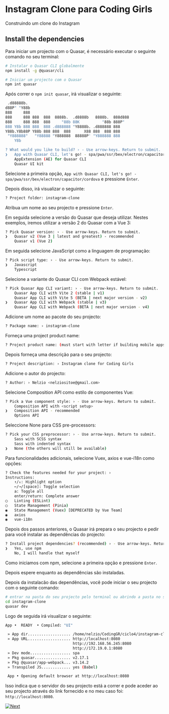 # Instagram Clone para Coding Girls

Construindo um clone do Instagram



## Install the dependencies

Para iniciar um projecto com o Quasar, é necessário executar o seguinte comando no seu terminal:

```bash
# Instalar o Quasar CLI globalmente
npm install -g @quasar/cli

# Iniciar um projecto com o Quasar
npm int quasar
```

Após correr o `npm init quasar`, irá visualizar o seguinte:


```bash
 .d88888b.
d88P" "Y88b
888     888
888     888 888  888  8888b.  .d8888b   8888b.  888d888
888     888 888  888     "88b 88K          "88b 888P"
888 Y8b 888 888  888 .d888888 "Y8888b. .d888888 888
Y88b.Y8b88P Y88b 888 888  888      X88 888  888 888
 "Y888888"   "Y88888 "Y888888  88888P' "Y888888 888
    Y8b

? What would you like to build? › - Use arrow-keys. Return to submit.
❯   App with Quasar CLI, let's go! - spa/pwa/ssr/bex/electron/capacitor/cordova
    AppExtension (AE) for Quasar CLI
    Quasar UI kit
```

Selecione a primeira opção, `App with Quasar CLI, let's go! - spa/pwa/ssr/bex/electron/capacitor/cordova` e pressione `Enter`.

Depois disso, irá visualizar o seguinte:
```bash
? Project folder: instagram-clone
```
Atribua um nome ao seu projecto e pressione `Enter`.

Em seguida selecione a versão do Quasar que deseja utilizar. Nestes exemplos, iremos utilizar a versão 2 do Quasar com a Vue 3:
```bash
? Pick Quasar version: › - Use arrow-keys. Return to submit.
❯   Quasar v2 (Vue 3 | latest and greatest) - recommended
    Quasar v1 (Vue 2)
```

Em seguida selecione JavaScript como a linguagem de programação:
```bash
? Pick script type: › - Use arrow-keys. Return to submit.
❯   Javascript
    Typescript
```

Selecione a variante do Quasar CLI com Webpack estável:
```bash
? Pick Quasar App CLI variant: › - Use arrow-keys. Return to submit.
    Quasar App CLI with Vite 2 (stable | v1)
    Quasar App CLI with Vite 5 (BETA | next major version - v2)
❯   Quasar App CLI with Webpack (stable | v3)
    Quasar App CLI with Webpack (BETA | next major version - v4)
```

Adicione um nome ao pacote do seu projecto:
```bash
? Package name: › instagram-clone
```

Forneça uma project product name:
```bash
? Project product name: (must start with letter if building mobile apps) › Instagram Clone
```

Depois forneça uma descrição para o seu projecto:
```bash
? Project description: › Instagram clone for Coding Girls
```

Adicione o autor do projecto:
```bash
? Author: › Nelzio <nelziositoe@gmail.com>
```

Selecione Composition API como estilo de componentes Vue:
```bash
? Pick a Vue component style: › - Use arrow-keys. Return to submit.
    Composition API with <script setup>
❯   Composition API - recommended
    Options API
```

Seleccione None para CSS pre-processors:
```bash
? Pick your CSS preprocessor: › - Use arrow-keys. Return to submit.
    Sass with SCSS syntax
    Sass with indented syntax
❯   None (the others will still be available)
```

Para funcionalidades adicionais, selecione Vuex, axios e vue-i18n como opções:
```bash
? Check the features needed for your project: ›
Instructions:
    ↑/↓: Highlight option
    ←/→/[space]: Toggle selection
    a: Toggle all
    enter/return: Complete answer
◯   Linting (ESLint)
◯   State Management (Pinia)
◉   State Management (Vuex) [DEPRECATED by Vue Team]
◉   axios
◉   vue-i18n
```

Depois dos passos anteriores, o Quasar irá prepara o seu projecto e pedir para você instalar as dependências do projecto:
```bash
? Install project dependencies? (recommended) › - Use arrow-keys. Return to submit.
❯   Yes, use npm
    No, I will handle that myself
```
Como iniciamos com npm, selecione a primeira opção e pressione `Enter`.

Depois espere enquanto as dependências são instaladas.

Depois da instalacão das dependências, você pode iniciar o seu projecto com o seguinte comando:
```bash
# entrar na pasta do seu projecto pelo terminal ou abrindo a pasta no seu editor de código
cd instagram-clone
quasar dev
```

Logo de seguida irá visualizar o seguinte:
```bash
App •  READY  • Compiled: "UI"

 » App dir................... /home/nelzio/CodingGR/ciclo4/instagram-clone
 » App URL................... http://localhost:8080
                              http://192.168.56.245:8080
                              http://172.19.0.1:8080
 » Dev mode.................. spa
 » Pkg quasar................ v2.17.1
 » Pkg @quasar/app-webpack... v3.14.2
 » Transpiled JS............. yes (Babel)

 App • Opening default browser at http://localhost:8080
```

Isso indica que o servidor do seu projecto está a correr e pode aceder ao seu projecto através do link fornecido e no meu caso foi: `http://localhost:8080`.

[<img src="https://img.shields.io/badge/Next-blue" alt="Next" style="vertical-align:middle;">](2%20-%20introducao.md)
